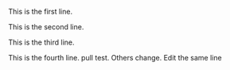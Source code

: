 This is the first line.

This is the second line.

This is the third line.

This is the fourth line. pull test. Others change. Edit the same line
